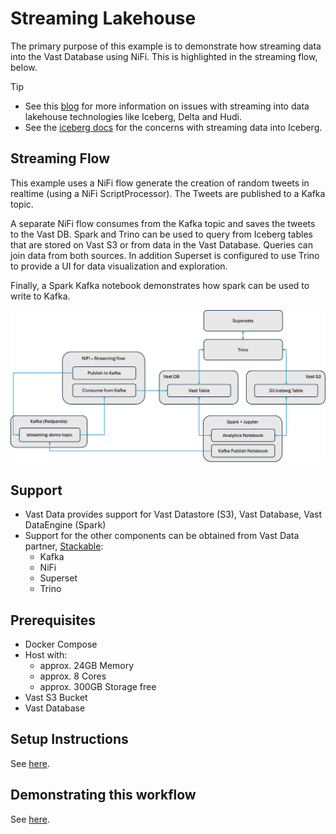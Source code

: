 # Streaming Lakehouse

The primary purpose of this example is to demonstrate how streaming data into the Vast Database using NiFi.  This is highlighted in the streaming flow, below.  

> [!TIP]
> - See this [blog](https://www.vastdata.com/blog/the-data-lake-dilemma) for more information on issues with streaming into data lakehouse technologies like Iceberg, Delta and Hudi.
> - See the [iceberg docs](https://iceberg.apache.org/docs/latest/spark-structured-streaming/#maintenance-for-streaming-tables) for the concerns with streaming data into Iceberg.

## Streaming Flow

This example uses a NiFi flow generate the creation of random tweets in realtime (using a NiFi ScriptProcessor).  The Tweets are published to a Kafka topic.

A separate NiFi flow consumes from the Kafka topic and saves the tweets to the Vast DB.  Spark and Trino can be used to query from Iceberg tables that are stored on Vast S3 or from data in the Vast Database.  Queries can join data from both sources.  In addition Superset is configured to use Trino to provide a UI for data visualization and exploration.

Finally, a Spark Kafka notebook demonstrates how spark can be used to write to Kafka.

![Streaming Flow](./assets/StreamingFlow.png)

## Support

- Vast Data provides support for Vast Datastore (S3), Vast Database, Vast DataEngine (Spark)
- Support for the other components can be obtained from Vast Data partner, [Stackable](https://stackable.tech/en/):
  - Kafka
  - NiFi
  - Superset
  - Trino

## Prerequisites

- Docker Compose
- Host with:
  - approx. 24GB Memory
  - approx. 8 Cores
  - approx. 300GB Storage free
- Vast S3 Bucket
- Vast Database
  
## Setup Instructions

See [here](./SETUP_INSTRUCTIONS.md).

## Demonstrating this workflow

See [here](./DEMONSTRATING.md).

